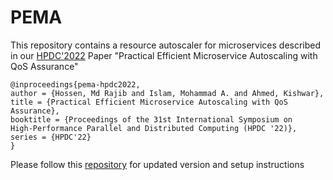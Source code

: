 # PEMA

This repository contains a resource autoscaler for microservices described in our [HPDC'2022](https://www.hpdc.org/2022/) Paper "Practical Efficient
Microservice Autoscaling with QoS Assurance"

```
@inproceedings{pema-hpdc2022,
author = {Hossen, Md Rajib and Islam, Mohammad A. and Ahmed, Kishwar},
title = {Practical Efficient Microservice Autoscaling with QoS Assurance},
booktitle = {Proceedings of the 31st International Symposium on
High-Performance Parallel and Distributed Computing (HPDC '22)},
series = {HPDC'22}
}
```

Please follow this [repository](https://github.com/rajibhossen/advanced-pema) for updated version and setup instructions
